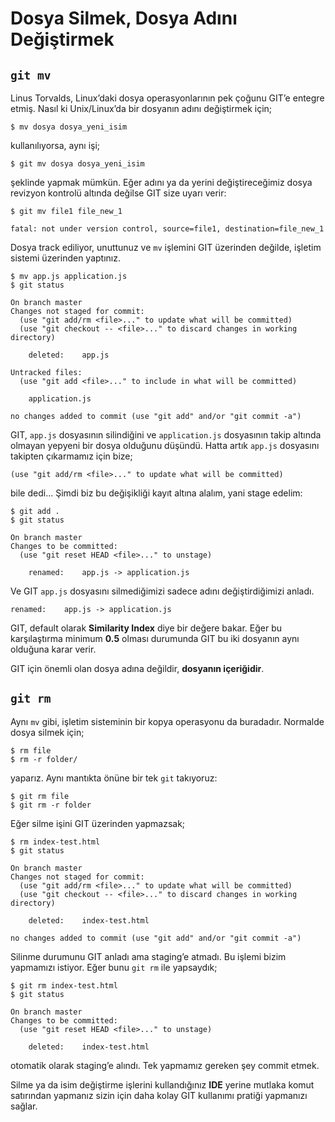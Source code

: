 # Dosya Silmek, Dosya Adını Değiştirmek

## `git mv`

Linus Torvalds, Linux’daki dosya operasyonlarının pek çoğunu GIT’e entegre
etmiş. Nasıl ki Unix/Linux’da bir dosyanın adını değiştirmek için;

    $ mv dosya dosya_yeni_isim

kullanılıyorsa, aynı işi;

    $ git mv dosya dosya_yeni_isim

şeklinde yapmak mümkün. Eğer adını ya da yerini değiştireceğimiz dosya
revizyon kontrolü altında değilse GIT size uyarı verir:

    $ git mv file1 file_new_1
    
    fatal: not under version control, source=file1, destination=file_new_1

Dosya track ediliyor, unuttunuz ve `mv` işlemini GIT üzerinden değilde,
işletim sistemi üzerinden yaptınız.

    $ mv app.js application.js
    $ git status
    
    On branch master
    Changes not staged for commit:
      (use "git add/rm <file>..." to update what will be committed)
      (use "git checkout -- <file>..." to discard changes in working directory)
      
        deleted:    app.js
        
    Untracked files:
      (use "git add <file>..." to include in what will be committed)
      
        application.js

    no changes added to commit (use "git add" and/or "git commit -a")

GIT, `app.js` dosyasının silindiğini ve `application.js` dosyasının takip
altında olmayan yepyeni bir dosya olduğunu düşündü. Hatta artık `app.js`
dosyasını takipten çıkarmamız için bize;

    (use "git add/rm <file>..." to update what will be committed)

bile dedi... Şimdi biz bu değişikliği kayıt altına alalım, yani stage edelim:

    $ git add .
    $ git status
    
    On branch master
    Changes to be committed:
      (use "git reset HEAD <file>..." to unstage)
      
        renamed:    app.js -> application.js

Ve GIT `app.js` dosyasını silmediğimizi sadece adını değiştirdiğimizi anladı.

    renamed:    app.js -> application.js

GIT, default olarak **Similarity Index** diye bir değere bakar. Eğer bu
karşılaştırma minimum **0.5** olması durumunda GIT bu iki dosyanın aynı olduğuna
karar verir.

GIT için önemli olan dosya adına değildir, **dosyanın içeriğidir**.

## `git rm`

Aynı `mv` gibi, işletim sisteminin bir kopya operasyonu da buradadır. Normalde
dosya silmek için;

    $ rm file
    $ rm -r folder/

yaparız. Aynı mantıkta önüne bir tek `git` takıyoruz:

    $ git rm file
    $ git rm -r folder

Eğer silme işini GIT üzerinden yapmazsak;

    $ rm index-test.html
    $ git status
    
    On branch master
    Changes not staged for commit:
      (use "git add/rm <file>..." to update what will be committed)
      (use "git checkout -- <file>..." to discard changes in working directory)
      
        deleted:    index-test.html
        
    no changes added to commit (use "git add" and/or "git commit -a")

Silinme durumunu GIT anladı ama staging’e atmadı. Bu işlemi bizim yapmamızı
istiyor. Eğer bunu `git rm` ile yapsaydık;

    $ git rm index-test.html
    $ git status
    
    On branch master
    Changes to be committed:
      (use "git reset HEAD <file>..." to unstage)
      
        deleted:    index-test.html

otomatik olarak staging’e alındı. Tek yapmamız gereken şey commit etmek.

Silme ya da isim değiştirme işlerini kullandığınız **IDE** yerine mutlaka
komut satırından yapmanız sizin için daha kolay GIT kullanımı pratiği
yapmanızı sağlar.

